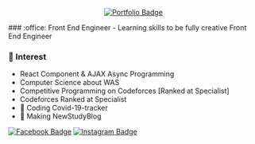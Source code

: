<div align=center>

[![Portfolio Badge](https://img.shields.io/badge/reactJS-Portfolio-orange)](https://heuristic-pasteur-cc10c2.netlify.app/#about)

</div>   
### :office: Front End Engineer
- Learning skills to be fully creative Front End Engineer

### :stars: Interest
- React Component & AJAX Async Programming  
- Computer Science about WAS
- Competitive Programming on Codeforces [Ranked at Specialist]
- Codeforces Ranked at Specialist
- 💬 Coding Covid-19-tracker
- 💬 Making NewStudyBlog

[![Facebook Badge](https://img.shields.io/badge/facebook-1877f2?style=flat-square&logo=facebook&logoColor=white&link=https://www.facebook.com/zzsza)](https://www.facebook.com/seohyeon.park.7/)
[![Instagram Badge](https://img.shields.io/badge/-Instagram-E4405F?style=flat-square&logo=Instagram&logoColor=white&link=https://www.instagram.com/seo_hyun_e_ya/)](https://www.instagram.com/seo_hyun_e_ya/)
<!--
**morecreativa/morecreativa** is a ✨ _special_ ✨ repository because its `README.md` (this file) appears on your GitHub profile.

Here are some ideas to get you started:

- 🔭 I’m currently working on ...
- 🌱 I’m currently learning ...
- 👯 I’m looking to collaborate on ...
- 🤔 I’m looking for help with ...
- 💬 Ask me about ...
- 📫 How to reach me: ...
- 😄 Pronouns: ...
- ⚡ Fun fact: ...
-->
